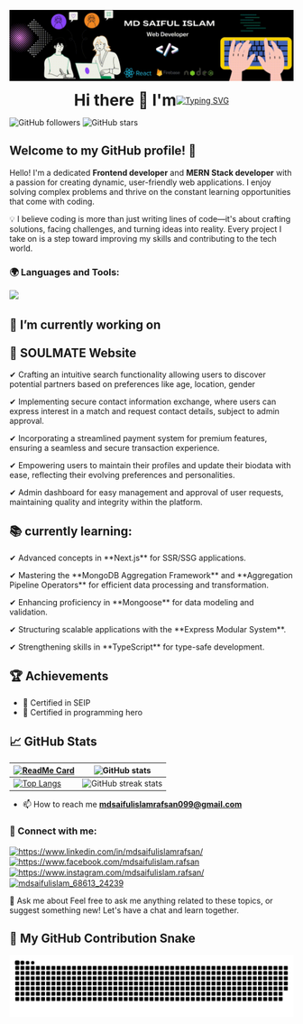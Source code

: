 ![link](https://github.com/MdSaifulIslamRafsan/MdSaifulIslamRafsan/blob/main/Banner.gif)

<div align="center" style="display: flex; flex-direction: row; align-items: center; justify-content: center;">
  <h1 style="margin: 0;">Hi there 👋 I'm</h1>
 <a href="https://git.io/typing-svg"><img src="https://readme-typing-svg.demolab.com?font=Fira+Code&weight=800&size=30&duration=4000&pause=1000&color=FFFFFF&vCenter=true&width=330&lines=Md+Saiful+Islam;Front-end+Developer;MERN-Stark+Developer" alt="Typing SVG" /></a>
</div>





![GitHub followers](https://img.shields.io/github/followers/MdSaifulIslamRafsan?style=social)
![GitHub stars](https://img.shields.io/github/stars/MdSaifulIslamRafsan?style=social)

## Welcome to my GitHub profile! 👋

Hello! I'm a dedicated **Frontend developer** and **MERN Stack developer**  with a passion for creating dynamic, user-friendly web applications. I enjoy solving complex problems and thrive on the constant learning opportunities that come with coding.  

💡 I believe coding is more than just writing lines of code—it's about crafting solutions, facing challenges, and turning ideas into reality. Every project I take on is a step toward improving my skills and contributing to the tech world.  

<h3 align="left">🌍 Languages and Tools:</h3>
<p>
  <a href="https://skillicons.dev">
    <img src="https://skillicons.dev/icons?i=html,css,tailwind,bootstrap,js,react,firebase,nodejs,express,mongodb,nextjs,ts,redux,vue,git,github,figma,netlify,vercel" />
  </a>
</p>


##  🔭 I’m currently working on <br><br> 💍 SOULMATE Website
  <P>✔ Crafting an intuitive search functionality allowing users to discover potential partners based on preferences like age, location, gender</P>
  <p>✔ Implementing secure contact information exchange, where users can express interest in a match and request contact details, subject to admin approval.</p>
  <p>✔ Incorporating a streamlined payment system for premium features, ensuring a seamless and secure transaction experience.</p>
  <p> ✔ Empowering users to maintain their profiles and update their biodata with ease, reflecting their evolving preferences and personalities.</p>
  <p>✔ Admin dashboard for easy management and approval of user requests, maintaining quality and integrity within the platform.</p>
  
  
## 📚 currently learning:
<p>✔  Advanced concepts in **Next.js** for SSR/SSG applications. </p>     
<p>✔ Mastering the **MongoDB Aggregation Framework** and **Aggregation Pipeline Operators** for efficient data processing and transformation.
</p>
<p>✔ Enhancing proficiency in **Mongoose** for data modeling and validation. </p>
<p>✔ Structuring scalable applications with the **Express Modular System**. </p>
<p>✔ Strengthening skills in **TypeScript** for type-safe development. </p>




## 🏆 Achievements
- 📜 Certified in SEIP
- 📜 Certified in programming hero

## 📈 GitHub Stats
| [![ReadMe Card](https://github-readme-stats.vercel.app/api/pin/?username=MdSaifulIslamRafsan&repo=SOULMATE-client-side)](https://github.com/MdSaifulIslamRafsan/SOULMATE-client-side)  | ![GitHub stats](https://github-readme-stats.vercel.app/api?username=MdSaifulIslamRafsan&show_icons=true) |
|---|---|
| [![Top Langs](https://github-readme-stats.vercel.app/api/top-langs/?username=MdSaifulIslamRafsan)](https://github.com/anuraghazra/github-readme-stats) | ![GitHub streak stats](https://streak-stats.demolab.com/?user=MdSaifulIslamRafsan) |
  

- 📫 How to reach me **mdsaifulislamrafsan099@gmail.com**

<h3 align="left">🤝 Connect with me:</h3>
<p align="left">
<a href="https://linkedin.com/in/https://www.linkedin.com/in/mdsaifulislamrafsan/" target="blank"><img align="center" src="https://raw.githubusercontent.com/rahuldkjain/github-profile-readme-generator/master/src/images/icons/Social/linked-in-alt.svg" alt="https://www.linkedin.com/in/mdsaifulislamrafsan/" height="30" width="40" /></a>
<a href="https://fb.com/https://www.facebook.com/mdsaifulislam.rafsan" target="blank"><img align="center" src="https://raw.githubusercontent.com/rahuldkjain/github-profile-readme-generator/master/src/images/icons/Social/facebook.svg" alt="https://www.facebook.com/mdsaifulislam.rafsan" height="30" width="40" /></a>
<a href="https://instagram.com/https://www.instagram.com/mdsaifulislam.rafsan/" target="blank"><img align="center" src="https://raw.githubusercontent.com/rahuldkjain/github-profile-readme-generator/master/src/images/icons/Social/instagram.svg" alt="https://www.instagram.com/mdsaifulislam.rafsan/" height="30" width="40" /></a>
<a href="https://discord.gg/mdsaifulislam_68613_24239" target="blank"><img align="center" src="https://raw.githubusercontent.com/rahuldkjain/github-profile-readme-generator/master/src/images/icons/Social/discord.svg" alt="mdsaifulislam_68613_24239" height="30" width="40" /></a>
</p>

<p> 💬 Ask me about Feel free to ask me anything related to these topics, or suggest something new! Let's have a chat and learn together. </p>

## 🐍 My GitHub Contribution Snake
![snake gif](https://github.com/MdSaifulIslamRafsan/MdSaifulIslamRafsan/blob/output/github-snake-dark.svg)


